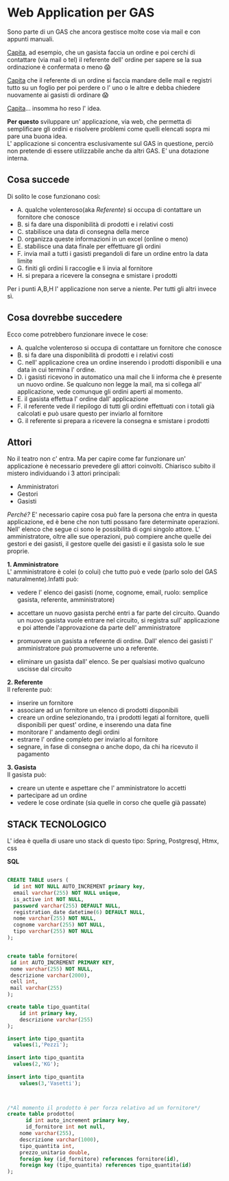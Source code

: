 # Web Application per GAS

Sono parte di un GAS che ancora gestisce molte cose via mail e con appunti manuali.

<ins>Capita</ins>, ad esempio, che un gasista faccia un ordine e poi cerchi di contattare (via mail o tel) il
referente dell' ordine per sapere se la sua ordinazione è confermata o meno 😱

<ins>Capita</ins> che il referente di un ordine si faccia mandare delle mail e registri tutto su un foglio
per poi perdere o l' uno o le altre e debba chiedere nuovamente ai gasisti di ordinare 😱

<ins>Capita</ins>... insomma ho reso l' idea.

**Per questo** sviluppare un' applicazione, via web, che permetta di semplificare gli ordini e risolvere problemi come quelli elencati sopra mi pare una buona idea. <br>
L' applicazione si concentra esclusivamente sul GAS in questione, perciò non pretende di essere utilizzabile anche da altri GAS. E' una dotazione interna.

## Cosa succede

Di solito le cose funzionano così: 
 - A.  qualche volenteroso(aka *Referente*) si occupa di contattare un fornitore che conosce 
 - B.  si fa dare una disponibilità di prodotti e i relativi costi
 - C.  stabilisce una data di consegna della merce
 - D.  organizza queste informazioni in un excel (online o meno)
 - E.  stabilisce una data finale per effettuare gli ordini
 - F.  invia mail a tutti i gasisti pregandoli di fare un ordine entro la data limite
 - G.  finiti gli ordini li raccoglie e li invia al fornitore
 - H. si prepara a ricevere la consegna e smistare i prodotti

Per i punti A,B,H l' applicazione non serve a niente. Per tutti gli altri invece sì.

## Cosa dovrebbe succedere

Ecco come potrebbero funzionare invece le cose:
 - A. qualche volenteroso si occupa di contattare un fornitore che conosce 
 - B.  si fa dare una disponibilità di prodotti e i relativi costi 
 - C. nell' applicazione crea un ordine inserendo i prodotti disponibili e una data in cui termina l' ordine.
 - D. i gasisti ricevono in automatico una mail che li informa che è presente un nuovo ordine. Se qualcuno non legge la mail, ma si collega all' applicazione, vede comunque gli ordini aperti al momento.
 - E. il gasista effettua l' ordine dall' applicazione
 - F. il referente vede il riepilogo di tutti gli ordini effettuati con i totali già calcolati e può usare questo per inviarlo al fornitore
 - G. il referente si prepara a ricevere la consegna e smistare i prodotti



## Attori

No il teatro non c' entra. Ma per capire come far funzionare un' applicazione è necessario prevedere
gli attori coinvolti. Chiarisco subito il mistero individuando i 3 attori principali:
 - Amministratori
 - Gestori
 - Gasisti

*Perché?* E' necessario capire cosa può fare la persona che entra in questa applicazione, ed è bene che non tutti possano fare determinate operazioni. Nell' elenco che segue ci sono le possibilità di ogni singolo attore. L' amministratore, oltre alle sue operazioni, può compiere anche quelle dei gestori e dei gasisti,
il gestore quelle dei gasisti e il gasista solo le sue proprie.

**1. Amministratore** <br>
L' amministratore è colei (o colui) che tutto può e vede (parlo solo del GAS naturalmente).Infatti può:
 - vedere l' elenco dei gasisti (nome, cognome, email, ruolo: semplice gasista, referente, amministratore)

 - accettare un nuovo gasista perché entri a far parte del circuito. 
 Quando un nuovo gasista vuole entrare nel circuito, si registra sull' applicazione e poi attende l'approvazione da parte dell' amministratore
 
 - promuovere un gasista a referente di ordine. 
 Dall' elenco dei gasisti l' amministratore può promuoverne uno a referente.

 - eliminare un gasista dall' elenco.
 Se per qualsiasi motivo qualcuno uscisse dal circuito

**2. Referente** <br>
 Il referente può:
 - inserire un fornitore
 - associare ad un fornitore un elenco di prodotti disponibili
 - creare un ordine selezionando, tra i prodotti legati al fornitore, quelli disponibili per quest' ordine, e inserendo una data fine
 - monitorare l' andamento degli ordini
 - estrarre l' ordine completo per inviarlo al fornitore 
 - segnare, in fase di consegna o anche dopo, da chi ha ricevuto il pagamento

**3. Gasista** <br>
 Il gasista può:
 - creare un utente e aspettare che l' amministratore lo accetti
 - partecipare ad un ordine
 - vedere le cose ordinate (sia quelle in corso che quelle già passate)

## STACK TECNOLOGICO

L' idea è quella di usare uno stack di questo tipo:
 Spring, Postgresql, Htmx, css

**SQL** <br>

```sql

CREATE TABLE users (
  id int NOT NULL AUTO_INCREMENT primary key,
  email varchar(255) NOT NULL unique,
  is_active int NOT NULL,
  password varchar(255) DEFAULT NULL,
  registration_date datetime(6) DEFAULT NULL,
  nome varchar(255) NOT NULL,
  cognome varchar(255) NOT NULL,
  tipo varchar(255) NOT NULL
);


create table fornitore(
 id int AUTO_INCREMENT PRIMARY KEY,
 nome varchar(255) NOT NULL,
 descrizione varchar(2000),
 cell int,
 mail varchar(255)
);

create table tipo_quantita(
	id int primary key,
	descrizione varchar(255)
);

insert into tipo_quantita
  values(1,'Pezzi');
  
insert into tipo_quantita
  values(2,'KG');
  
insert into tipo_quantita
    values(3,'Vasetti');



/*Al momento il prodotto è per forza relativo ad un fornitore*/
create table prodotto(
	  id int auto_increment primary key,
	  id_fornitore int not null,
    nome varchar(255),
    descrizione varchar(1000),
    tipo_quantita int,
    prezzo_unitario double,
    foreign key (id_fornitore) references fornitore(id),
    foreign key (tipo_quantita) references tipo_quantita(id)
);

```
